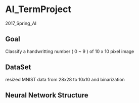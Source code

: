 # AI_TermProject
2017_Spring_AI

## Goal
Classify a handwritting number ( 0 ~ 9 ) of 10 x 10 pixel image

## DataSet
resized MNIST data from 28x28 to 10x10 and binarization 

## Neural Network Structure

## 
